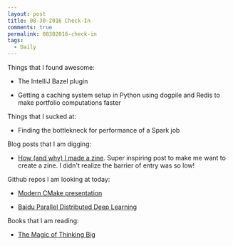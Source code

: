 ```yaml
---
layout: post
title: 08-30-2016 Check-In
comments: true
permalink: 08302016-check-in
tags:
  - Daily
---
```


Things that I found awesome:

  * The IntelliJ Bazel plugin

  * Getting a caching system setup in Python using dogpile and Redis to make portfolio computations faster

Things that I sucked at:

  * Finding the bottlekneck for performance of a Spark job

Blog posts that I am digging:

  * [How (and why) I made a zine](http://jvns.ca/blog/2016/08/29/how-i-made-a-zine/).  Super inspiring post to make me want to create a zine.  I didn't realize the barrier of entry was so low!

Github repos I am looking at today:

  * [Modern CMake presentation](https://github.com/toeb/moderncmake)

  * [Baidu Parallel Distributed Deep Learning](https://github.com/baidu/Paddle)

Books that I am reading:

  * [The Magic of Thinking Big](https://www.amazon.com/Magic-Thinking-Big-David-Schwartz/dp/0671646788)